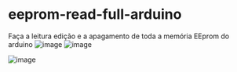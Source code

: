 # eeprom-read-full-arduino
Faça a leitura edição e a apagamento de toda a memória EEprom do arduino 
![image](https://github.com/user-attachments/assets/cb6167c8-4eda-4d7b-a596-02f60a1ed31b)
![image](https://github.com/user-attachments/assets/840896e5-09ea-44ad-b7eb-dabec0e1ba2d)




![image](https://github.com/user-attachments/assets/16d75d9e-2cc7-4032-9ec4-1c853cf90e61)
